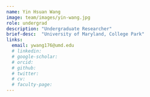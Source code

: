 ```yaml
---
name: Yin Hsuan Wang
image: team/images/yin-wang.jpg
role: undergrad
description: "Undergraduate Researcher"
brief-desc:  "University of Maryland, College Park"
links:
  email: ywang176@umd.edu
  # linkedin: 
  # google-scholar: 
  # orcid: 
  # github: 
  # twitter:   
  # cv: 
  # faculty-page: 
---
```

